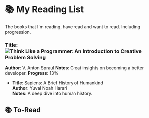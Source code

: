 # 📚 My Reading List
The books that I'm reading, have read and want to read. Including progression.


### **Title**: ![Think Like a Programmer: An Introduction to Creative Problem Solving](https://m.media-amazon.com/images/I/71K9kh-Xh+L._SL1500_.jpg)
  **Author**: V. Anton Spraul 
  **Notes**: Great insights on becoming a better developer.
  **Progress**: 13% 

- **Title**: Sapiens: A Brief History of Humankind  
  **Author**: Yuval Noah Harari  
  **Notes**: A deep dive into human history.

## 📚 To-Read

  

